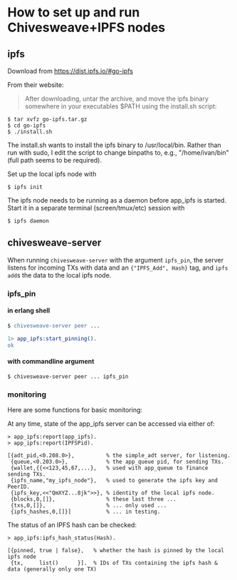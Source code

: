 # How to set up and run Chivesweave+IPFS nodes

## ipfs

Download from https://dist.ipfs.io/#go-ipfs

From their website:

> After downloading, untar the archive, and move the ipfs binary somewhere in your executables $PATH using the install.sh script:
>
```
$ tar xvfz go-ipfs.tar.gz
$ cd go-ipfs
$ ./install.sh
```

The install.sh wants to install the ipfs binary to /usr/local/bin.  Rather than run with sudo, I edit the script to change binpaths to, e.g., "/home/ivan/bin" (full path seems to be required).

Set up the local ipfs node with

```
$ ipfs init
```

The ipfs node needs to be running as a daemon before app_ipfs is started.  Start it in a separate terminal (screen/tmux/etc) session with

```
$ ipfs daemon
```

## chivesweave-server

When running `chivesweave-server` with the argument `ipfs_pin`, the server listens for incoming TXs with data and an `{"IPFS_Add", Hash}` tag, and `ipfs add`s the data to the local ipfs node.

### ipfs_pin

#### in erlang shell

```erlang
$ chivesweave-server peer ...

1> app_ipfs:start_pinning().
ok
```

#### with commandline argument

```
$ chivesweave-server peer ... ipfs_pin
```

### monitoring

Here are some functions for basic monitoring:

At any time, state of the app_ipfs server can be accessed via either of:

```
> app_ipfs:report(app_ipfs).
> app_ipfs:report(IPFSPid).

[{adt_pid,<0.208.0>},          % the simple_adt server, for listening.
 {queue,<0.203.0>},            % the app_queue pid, for sending TXs.
 {wallet,{{<<123,45,67,...},   % used with app_queue to finance sending TXs.
 {ipfs_name,"my_ipfs_node"},   % used to generate the ipfs key and PeerID.
 {ipfs_key,<<"QmXYZ...8jk">>}, % identity of the local ipfs node.
 {blocks,0,[]},                % these last three ...
 {txs,0,[]},                   % ... only used ...
 {ipfs_hashes,0,[]}]           % ... in testing.
```

The status of an IPFS hash can be checked:

```
> app_ipfs:ipfs_hash_status(Hash).

[{pinned, true | false},   % whether the hash is pinned by the local ipfs node
 {tx,     list()      }].  % IDs of TXs containing the ipfs hash & data (generally only one TX)
```
